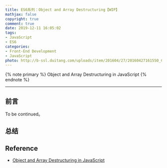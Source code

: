 ```yaml
---
title: ES6系列：Object and Array Destructuring【WIP】
mathjax: false
copyright: true
comment: true
date: 2019-12-11 16:05:02
tags:
- JavaScript
- ES6
categories:
- Front-End Development
- JavaScript
photo: http://b-ssl.duitang.com/uploads/item/201604/27/20160427161550_CYyhJ.png
---
```


{% note primary %}
Object and Array Destructuring in JavaScript
{% endnote %}

<!-- more -->

---

## 前言

To be continued。

## 总结

## Reference

- [Object and Array Destructuring in JavaScript](https://tylermcginnis.com/object-array-destructuring/)
